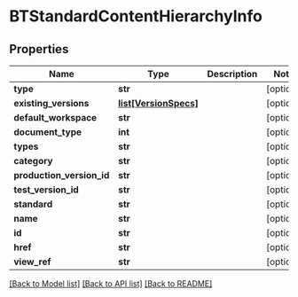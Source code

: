 # BTStandardContentHierarchyInfo

## Properties
Name | Type | Description | Notes
------------ | ------------- | ------------- | -------------
**type** | **str** |  | [optional] 
**existing_versions** | [**list[VersionSpecs]**](VersionSpecs.md) |  | [optional] 
**default_workspace** | **str** |  | [optional] 
**document_type** | **int** |  | [optional] 
**types** | **str** |  | [optional] 
**category** | **str** |  | [optional] 
**production_version_id** | **str** |  | [optional] 
**test_version_id** | **str** |  | [optional] 
**standard** | **str** |  | [optional] 
**name** | **str** |  | [optional] 
**id** | **str** |  | [optional] 
**href** | **str** |  | [optional] 
**view_ref** | **str** |  | [optional] 

[[Back to Model list]](../README.md#documentation-for-models) [[Back to API list]](../README.md#documentation-for-api-endpoints) [[Back to README]](../README.md)


